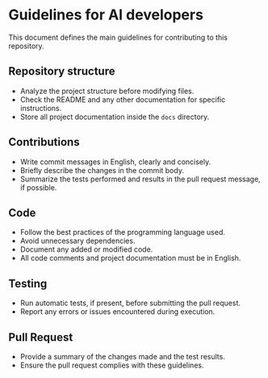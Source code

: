 # Guidelines for AI developers

This document defines the main guidelines for contributing to this repository.

## Repository structure
- Analyze the project structure before modifying files.
- Check the README and any other documentation for specific instructions.
- Store all project documentation inside the `docs` directory.

## Contributions
- Write commit messages in English, clearly and concisely.
- Briefly describe the changes in the commit body.
- Summarize the tests performed and results in the pull request message, if possible.

## Code
- Follow the best practices of the programming language used.
- Avoid unnecessary dependencies.
- Document any added or modified code.
- All code comments and project documentation must be in English.

## Testing
- Run automatic tests, if present, before submitting the pull request.
- Report any errors or issues encountered during execution.

## Pull Request
- Provide a summary of the changes made and the test results.
- Ensure the pull request complies with these guidelines.

